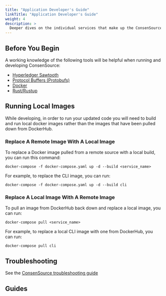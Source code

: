 ```yaml
---
title: "Application Developer's Guide"
linkTitle: "Application Developer's Guide"
weight: 4
description: >
  Deeper dives on the individual services that make up the ConsenSource application
---
```



## Before You Begin

A working knowledge of the following tools will be helpful when running and developing ConsenSource:

- [Hyperledger Sawtooth](https://sawtooth.hyperledger.org/docs/core/releases/1.2/introduction.html)
- [Protocol Buffers (Protobufs)](https://developers.google.com/protocol-buffers/docs/overview)
- [Docker](https://docs.docker.com/get-started/)
- [Rust/Rustup](https://www.rust-lang.org/tools/install)

## Running Local Images

While developing, in order to run your updated code you will need to build and run local docker images rather than the images that have been pulled down from DockerHub. 

### Replace A Remote Image With A Local Image

To replace a Docker image pulled from a remote source with a local build, you can run this command:
```
docker-compose -f docker-compose.yaml up -d --build <service_name>
```

For example, to replace the CLI image, you can run:
```
docker-compose -f docker-compose.yaml up -d --build cli
```

### Replace A Local Image With A Remote Image 

To pull an image from DockerHub back down and replace a local image, you can run:
```
docker-compose pull <service_name>
```

For example, to replace a local CLI image with one from DockerHub, you can run:
```
docker-compose pull cli
```

## Troubleshooting

See the [ConsenSource troubleshooting guide](/docs/troubleshooting/)

## Guides

